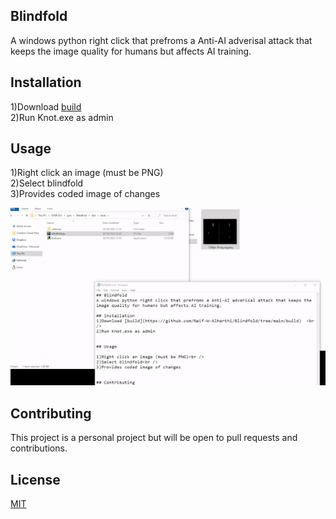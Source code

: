 ## Blindfold
A windows python right click that prefroms a Anti-AI adverisal attack that keeps the image quality for humans but affects AI training.

## Installation
1)Download [build](https://github.com/Naif-W-Alharthi/Blindfold/tree/main/build)  <br />
2)Run Knot.exe as admin


## Usage

1)Right click an image (must be PNG)<br />
2)Select blindfold<br />
3)Provides coded image of changes

![](https://github.com/Naif-W-Alharthi/Blindfold/blob/main/gifttodisplay.gif?raw=true)

## Contributing

This project is a personal project but will be open to pull requests and contributions. 

## License

[MIT](https://choosealicense.com/licenses/mit/)
